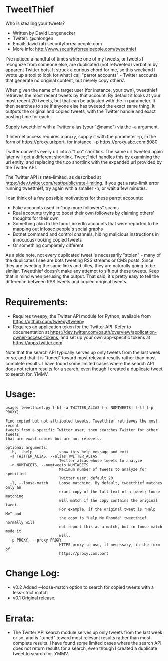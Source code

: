 TweetThief
=============

Who is stealing your tweets?

* Written by David Longenecker
* Twitter: @dnlongen
* Email: david (at) securityforrealpeople.com
* More info: http://www.securityforrealpeople.com/tweetthief

I've noticed a handful of times where one of my tweets, or tweets I recognize from someone else, are duplicated (not retweeted) verbatim by apparent Twitter bots. It struck a curious chord for me, so this weekend I wrote up a tool to look for what I call "parrot accounts" - Twitter accounts that generate no original content, but merely copy others'.

When given the name of a target user (for instance, your own), tweetthief retrieves the most recent tweets by that account. By default it looks at your most recent 20 tweets, but that can be adjusted with the -n parameter. It then searches to see if anyone else has tweeted the exact same thing. It outputs the original and copied tweets, with the Twitter handle and exact posting time for each.

Supply tweetthief with a Twitter alias (your "@name") via the -a argument.

If Internet access requires a proxy, supply it with the parameter -p, in the form of https://proxy.url:port, for instance, -p https://proxy.abc.com:8080

Twitter converts every url into a "t.co" shortlink. The same url tweeted again later will get a different shortlink. TweetThief handles this by examining the url entity, and replacing the t.co shortlink with the expanded url provided by the Twitter API.

The Twitter API is rate-limited, as described at https://dev.twitter.com/rest/public/rate-limiting. If you get a rate-limit error running tweetthief, try again with a smaller -n, or wait a few minutes.

I can think of a few possible motivations for these parrot accounts:
* Fake accounts used in "buy more followers" scams
* Real accounts trying to boost their own followers by claiming others' thoughts for their own
* Something akin to the faux LinkedIn accounts that were reported to be mapping out infosec people's social graphs
* Botnet command and control channels, hiding malicious instructions in innocuous-looking copied tweets
* Or something completely different

As a side note, not every duplicated tweet is necessarily "stolen" - many of the duplicates I see are bots tweeting RSS streams or CMS posts. Since they are tweeting the same links and titles, they are naturally going to be similar. Tweetthief doesn't make any attempt to sift out these tweets. Keep that in mind when perusing the output. That said, it's pretty easy to tell the difference between RSS tweets and copied original tweets.

Requirements:
=============

* Requires tweepy, the Twitter API module for Python, available from https://github.com/tweepy/tweepy
* Requires an application token for the Twitter API. Refer to documentation at https://dev.twitter.com/oauth/overview/application-owner-access-tokens, and set up your own app-specific tokens at https://apps.twitter.com
 
Note that the search API typically serves up only tweets from the last week or so, and that it is "tuned" toward most relevant results rather than most complete results. I have found some limited cases where the search API does not return results for a search, even though I created a duplicate tweet to search for. YMMV.

Usage:
=============

```
usage: tweetthief.py [-h] -a TWITTER_ALIAS [-n NUMTWEETS] [-l] [-p PROXY]

Find copied but not attributed tweets. Tweetthief retrieves the most recent
tweets from a specific Twitter user, then searches Twitter for other tweets
that are exact copies but are not retweets.

optional arguments:
  -h, --help            show this help message and exit
  -a TWITTER_ALIAS, --alias TWITTER_ALIAS
                        Twitter alias whose tweets to analyze
  -n NUMTWEETS, --numtweets NUMTWEETS
                        Maximum number of tweets to analyze for specified
                        Twitter user; default 20
  -l, --loose-match     Loose matching. By default, tweetthief matches only an
                        exact copy of the full text of a tweet; loose matching
                        will match if the copy contains the original tweet.
                        For example, if the original tweet is "Help Me" and
                        the copy is "Help Me Rhonda" tweetthief normally will
                        not report this as a match, but in loose-match mode it
                        will.
  -p PROXY, --proxy PROXY
                        HTTPS proxy to use, if necessary, in the form of
                        https://proxy.com:port
```

Change Log:
=============

* v0.2 Added --loose-match option to search for copied tweets with a less-strict match
* v0.1 Original release.

Errata:
=============

* The Twitter API search module serves up only tweets from the last week or so, and is "tuned" toward most relevant results rather than most complete results. I have found some limited cases where the search API does not return results for a search, even though I created a duplicate tweet to search for. YMMV.
